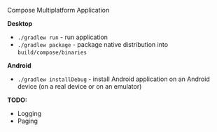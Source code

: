 Compose Multiplatform Application

**Desktop**
- `./gradlew run` - run application
- `./gradlew package` - package native distribution into `build/compose/binaries`

**Android**
- `./gradlew installDebug` - install Android application on an Android device (on a real device or on an emulator)

**TODO:**
- Logging
- Paging